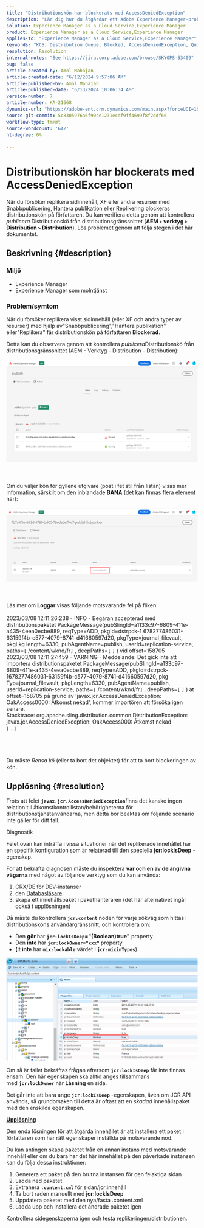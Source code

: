 ```yaml
---
title: "Distributionskön har blockerats med AccessDeniedException"
description: "Lär dig hur du åtgärdar ett Adobe Experience Manager-problem där distributionskön på författaren blockeras."
solution: Experience Manager as a Cloud Service,Experience Manager
product: Experience Manager as a Cloud Service,Experience Manager
applies-to: "Experience Manager as a Cloud Service,Experience Manager"
keywords: "KCS, Distribution Queue, Blocked, AccessDeniedException, Quick Publish, Author, Error, AEM, AEMaaCS, Experience Manager as a Cloud Service"
resolution: Resolution
internal-notes: "See https://jira.corp.adobe.com/browse/SKYOPS-53409"
bug: false
article-created-by: Amol Mahajan
article-created-date: "6/12/2024 9:57:06 AM"
article-published-by: Amol Mahajan
article-published-date: "6/13/2024 10:06:34 AM"
version-number: 7
article-number: KA-21668
dynamics-url: "https://adobe-ent.crm.dynamics.com/main.aspx?forceUCI=1&pagetype=entityrecord&etn=knowledgearticle&id=cac46b1d-a228-ef11-840a-000d3a5a67ba"
source-git-commit: 5c8305976a6f90ce1231ecdf9ff4699f8f2ddf66
workflow-type: tm+mt
source-wordcount: '642'
ht-degree: 0%

---
```


# Distributionskön har blockerats med AccessDeniedException


När du försöker replikera sidinnehåll, XF eller andra resurser med Snabbpublicering, Hantera publikation eller Replikering blockeras distributionskön på författaren. Du kan verifiera detta genom att kontrollera *publicera* Distributionskö från distributionsgränssnittet (<b>AEM `>`  verktyg `>`  Distribution `>`  Distribution</b>). Lös problemet genom att följa stegen i det här dokumentet.

## Beskrivning {#description}


### <b>Miljö</b>

- Experience Manager
- Experience Manager som molntjänst




### <b>Problem/symtom</b>

När du försöker replikera visst sidinnehåll (eller XF och andra typer av resurser) med hjälp av&quot;Snabbpublicering&quot;,&quot;Hantera publikation&quot; eller&quot;Replikera&quot; får distributionskön på författaren <b>Blockerad</b>.



Detta kan du observera genom att kontrollera *publicera*Distributionskö från distributionsgränssnittet (AEM - Verktyg - Distribution - Distribution):
<br><br>![](assets/___cbc46b1d-a228-ef11-840a-000d3a5a67ba___.png)<br><br> <br><br>Om du väljer kön för gyllene utgivare (post i fet stil från listan) visas mer information, särskilt om den inblandade <b>BANA</b> (det kan finnas flera element här):<br><br>![](assets/___cdc46b1d-a228-ef11-840a-000d3a5a67ba___.png)<br><br> <br><br>Läs mer om <b>Loggar</b> visas följande motsvarande fel på fliken:<br><br>2023/03/08 12:11:26:238 - INFO - Begäran accepterad med distributionspaketet PackageMessage(pubSlingId=a1133c97-6809-411e-a435-4eea0ecbe889, reqType=ADD, pkgId=dstrpck-1 678277486031-63159f4b-c577-4079-8741-d41660597d20, pkgType=journal_filevault, pkgLkg length=6330, pubAgentName=publish, userId=replication-service, paths=`[` /content/wknd/fr`]` , deepPaths=`[` `]` ) vid offset=158705
<br>2023/03/08 12:11:27:459 - VARNING - Meddelande: Det gick inte att importera distributionspaketet PackageMessage(pubSlingId=a133c97-6809-411e-a435-4eea0ecbe889, reqType=ADD, pkgId=dstrpck-1678277486031-63159f4b-c577-4079-8741-d41660597d20, pkg Typ=journal_filevault, pkgLength=6330, pubAgentName=publish, userId=replication-service, paths=`[` /content/wknd/fr`]` , deepPaths=`[` `]` ) at offset=158705 på grund av &#39;javax.jcr.AccessDeniedException: OakAccess0000: Åtkomst nekad&#39;, kommer importören att försöka igen senare.
<br>Stacktrace: org.apache.sling.distribution.common.DistributionException: javax.jcr.AccessDeniedException: OakAccess000: Åtkomst nekad
<br>`[` ..`]` <br><br><br> <br><br>Du måste *Rensa kö* (eller ta bort det objektet) för att ta bort blockeringen av kön.<br>

## Upplösning {#resolution}


Trots att felet <b>`javax.jcr.AccessDeniedException`</b>finns det kanske ingen relation till åtkomstkontrollistan/behörigheterna för distributionstjänstanvändarna, men detta bör beaktas om följande scenario inte gäller för ditt fall.



Diagnostik

Felet ovan kan inträffa i vissa situationer när det replikerade innehållet har en specifik konfiguration som är relaterad till den speciella <b>jcr:lockIsDeep</b> -egenskap.

För att bekräfta diagnosen måste du inspektera <b>var och en av de angivna vägarna</b> med något av följande verktyg som du kan använda:

1. CRX/DE för DEV-instanser
2. den [Databasläsare](https://experienceleague.adobe.com/docs/experience-manager-cloud-service/content/implementing/developer-tools/repository-browser.html?lang=en)
3. skapa ett innehållspaket i pakethanteraren (det här alternativet ingår också i upplösningen)


Då måste du kontrollera <b>`jcr:content`</b> noden för varje sökväg som hittas i distributionsköns användargränssnitt, och kontrollera om:

- Den <b>gör </b>har <b>`jcr:lockIsDeep`=&quot;(Boolean)true&quot;</b> property
- Den <b>inte </b>har <b>`jcr:lockOwner="xxx"`</b> property
- <b>(</b>it <b>inte</b> har <b>`mix:lockable`</b> värdet i <b>`jcr:mixinTypes`</b>)


![](assets/e5fb7aa2-d8bd-ed11-83ff-6045bd0065b6.png)

Om så är fallet bekräftas frågan eftersom <b>`jcr:lockIsDeep`</b> får inte finnas ensam. Den här egenskapen ska alltid anges tillsammans med <b>`jcr:lockOwner`</b> när <b>Låsning</b> en sida.

Det går inte att bara ange <b>`jcr:lockIsDeep`</b> -egenskapen, även om JCR API används, så grundorsaken till detta är oftast att en *skadad* innehållspaket med den enskilda egenskapen.



<u><b>Upplösning</b></u>

Den enda lösningen för att åtgärda innehållet är att installera ett paket i författaren som har rätt egenskaper inställda på motsvarande nod.

Du kan antingen skapa paketet från en annan instans med motsvarande innehåll eller om du bara har det här innehållet på den påverkade instansen kan du följa dessa instruktioner:

1. Generera ett paket på den brutna instansen för den felaktiga sidan
2. Ladda ned paketet
3. Extrahera <b>`.content.xml`</b> för sidan/jcr:innehåll
4. Ta bort raden manuellt med <b>jcr:lockIsDeep</b>
5. Uppdatera paketet med den nya/fasta .content.xml
6. Ladda upp och installera det ändrade paketet igen


Kontrollera sidegenskaperna igen och testa replikeringen/distributionen.
